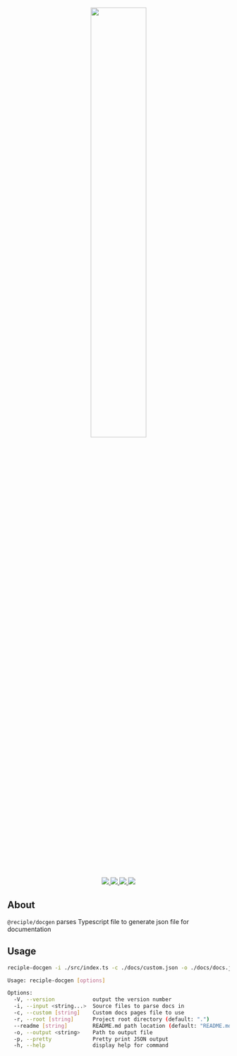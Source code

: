 <h1 align="center">
    <img src="https://i.imgur.com/DWM0tJL.png" width="50%">
    <br>
</h1>

<h3 align="center">
    <a href="https://discord.gg/VzP8qW7Z8d">
        <img src="https://img.shields.io/discord/993105237000855592?color=5865F2&logo=discord&logoColor=white">
    </a>
    <a href="https://npmjs.org/package/reciple">
        <img src="https://img.shields.io/npm/v/reciple?label=npm">
    </a>
    <a href="https://github.com/FalloutStudios/Reciple/blob/main/LICENSE">
        <img src="https://img.shields.io/npm/dt/reciple.svg?maxAge=3600">
    </a>
    <a href="https://www.codefactor.io/repository/github/falloutstudios/reciple/overview/main">
        <img src="https://www.codefactor.io/repository/github/falloutstudios/reciple/badge/main">
    </a>
</h3>

## About

`@reciple/docgen` parses Typescript file to generate json file for documentation

## Usage

```sh
reciple-docgen -i ./src/index.ts -c ./docs/custom.json -o ./docs/docs.json
```

```sh
Usage: reciple-docgen [options]

Options:
  -V, --version            output the version number
  -i, --input <string...>  Source files to parse docs in
  -c, --custom [string]    Custom docs pages file to use
  -r, --root [string]      Project root directory (default: ".")
  --readme [string]        README.md path location (default: "README.md")
  -o, --output <string>    Path to output file
  -p, --pretty             Pretty print JSON output
  -h, --help               display help for command
```
